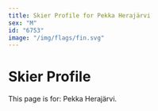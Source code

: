 ```yaml
---
title: Skier Profile for Pekka Herajärvi
sex: "M"
id: "6753"
image: "/img/flags/fin.svg" 
---
```


# Skier Profile

This page is for: Pekka Herajärvi.
    
